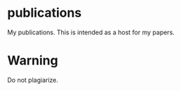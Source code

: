 # publications
My publications. This is intended as a host for my papers.

# Warning
Do not plagiarize.
